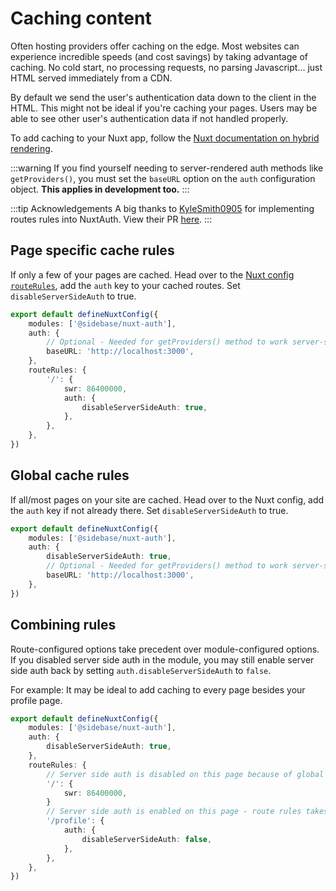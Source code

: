# Caching content

Often hosting providers offer caching on the edge. Most websites can experience incredible speeds (and cost savings) by taking advantage of caching. No cold start, no processing requests, no parsing Javascript... just HTML served immediately from a CDN.

By default we send the user's authentication data down to the client in the HTML. This might not be ideal if you're caching your pages. Users may be able to see other user's authentication data if not handled properly.

To add caching to your Nuxt app, follow the [Nuxt documentation on hybrid rendering](https://nuxt.com/docs/guide/concepts/rendering#hybrid-rendering).

:::warning
If you find yourself needing to server-rendered auth methods like `getProviders()`, you must set the `baseURL` option on the `auth` configuration object. **This applies in development too.**
:::

:::tip Acknowledgements
A big thanks to [KyleSmith0905](https://github.com/KyleSmith0905) for implementing routes rules into NuxtAuth. View their PR [here](https://github.com/sidebase/nuxt-auth/pull/610).
:::

## Page specific cache rules

If only a few of your pages are cached. Head over to the [Nuxt config `routeRules`](https://nuxt.com/docs/guide/concepts/rendering#route-rules), add the `auth` key to your cached routes. Set `disableServerSideAuth` to true.

```ts
export default defineNuxtConfig({
    modules: ['@sidebase/nuxt-auth'],
    auth: {
        // Optional - Needed for getProviders() method to work server-side
        baseURL: 'http://localhost:3000',
    },
    routeRules: {
        '/': {
            swr: 86400000,
            auth: {
                disableServerSideAuth: true,
            },
        },
    },
})
```

## Global cache rules

If all/most pages on your site are cached. Head over to the Nuxt config, add the `auth` key if not already there. Set `disableServerSideAuth` to true.

```ts
export default defineNuxtConfig({
    modules: ['@sidebase/nuxt-auth'],
    auth: {
        disableServerSideAuth: true,
        // Optional - Needed for getProviders() method to work server-side
        baseURL: 'http://localhost:3000',
    },
})
```

## Combining rules

Route-configured options take precedent over module-configured options. If you disabled server side auth in the module, you may still enable server side auth back by setting `auth.disableServerSideAuth` to `false`.

For example: It may be ideal to add caching to every page besides your profile page.

```ts
export default defineNuxtConfig({
    modules: ['@sidebase/nuxt-auth'],
    auth: {
        disableServerSideAuth: true,
    },
    routeRules: {
        // Server side auth is disabled on this page because of global setting
        '/': {
            swr: 86400000,
        }
        // Server side auth is enabled on this page - route rules takes priority.
        '/profile': {
            auth: {
                disableServerSideAuth: false,
            },
        },
    },
})
```
